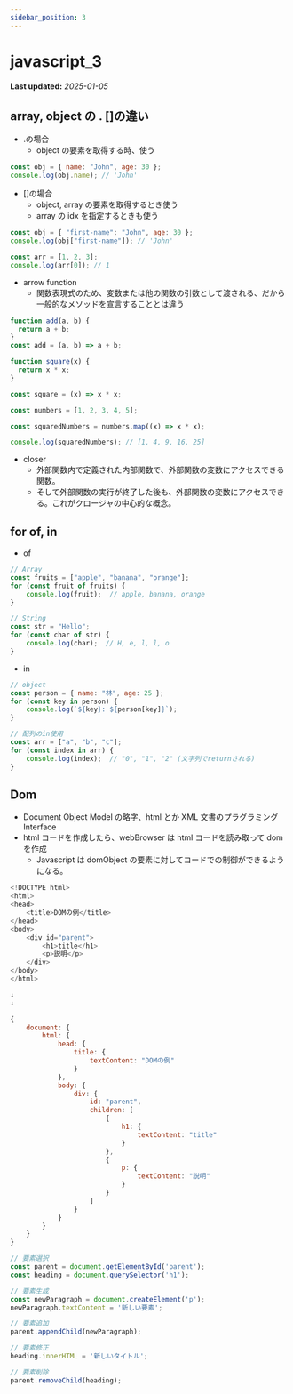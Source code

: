 ```yaml
---
sidebar_position: 3
---
```


# javascript_3

**Last updated:** _2025-01-05_

## array, object の . []の違い

- .の場合
  - object の要素を取得する時、使う

```javascript
const obj = { name: "John", age: 30 };
console.log(obj.name); // 'John'
```

- []の場合
  - object, array の要素を取得するとき使う
  - array の idx を指定するときも使う

```javascript
const obj = { "first-name": "John", age: 30 };
console.log(obj["first-name"]); // 'John'

const arr = [1, 2, 3];
console.log(arr[0]); // 1
```

- arrow function
  - 関数表現式のため、変数または他の関数の引数として渡される、だから一般的なメソッドを宣言することとは違う

```javascript
function add(a, b) {
  return a + b;
}
const add = (a, b) => a + b;

function square(x) {
  return x * x;
}

const square = (x) => x * x;

const numbers = [1, 2, 3, 4, 5];

const squaredNumbers = numbers.map((x) => x * x);

console.log(squaredNumbers); // [1, 4, 9, 16, 25]
```

- closer
  - 外部関数内で定義された内部関数で、外部関数の変数にアクセスできる関数。
  - そして外部関数の実行が終了した後も、外部関数の変数にアクセスできる。これがクロージャの中心的な概念。

## for of, in
- of 
```javascript
// Array
const fruits = ["apple", "banana", "orange"];
for (const fruit of fruits) {
    console.log(fruit);  // apple, banana, orange
}

// String
const str = "Hello";
for (const char of str) {
    console.log(char);  // H, e, l, l, o 
}
```
- in
```javascript
// object
const person = { name: "林", age: 25 };
for (const key in person) {
    console.log(`${key}: ${person[key]}`);
}

// 配列のin使用
const arr = ["a", "b", "c"];
for (const index in arr) {
    console.log(index);  // "0", "1", "2" (文字列でreturnされる)
}
```


## Dom

- Document Object Model の略字、html とか XML 文書のプラグラミング Interface
- html コードを作成したら、webBrowser は html コードを読み取って dom を作成
  - Javascript は domObject の要素に対してコードでの制御ができるようになる。

```Javascript
<!DOCTYPE html>
<html>
<head>
    <title>DOMの例</title>
</head>
<body>
    <div id="parent">
        <h1>title</h1>
        <p>説明</p>
    </div>
</body>
</html>

↓
↓

{
    document: {
        html: {
            head: {
                title: {
                    textContent: "DOMの例"
                }
            },
            body: {
                div: {
                    id: "parent",
                    children: [
                        {
                            h1: {
                                textContent: "title"
                            }
                        },
                        {
                            p: {
                                textContent: "説明"
                            }
                        }
                    ]
                }
            }
        }
    }
}
```

```Javascript
// 要素選択
const parent = document.getElementById('parent');
const heading = document.querySelector('h1');

// 要素生成
const newParagraph = document.createElement('p');
newParagraph.textContent = '新しい要素';

// 要素追加
parent.appendChild(newParagraph);

// 要素修正
heading.innerHTML = '新しいタイトル';

// 要素削除
parent.removeChild(heading);
```
